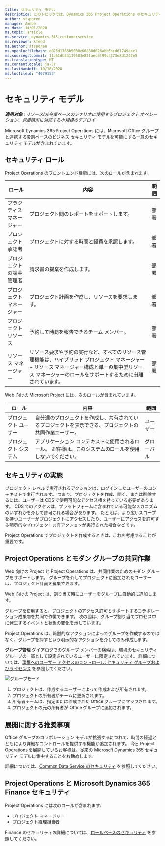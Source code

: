 ```yaml
---
title: セキュリティ モデル
description: このトピックでは、Dynamics 365 Project Operations のセキュリティ モデルについて説明します。
author: stsporen
manager: Annbe
ms.date: 10/01/2020
ms.topic: article
ms.service: dynamics-365-customerservice
ms.reviewer: kfend
ms.author: stsporen
ms.openlocfilehash: e875d1765b5038e60830d626abb5bcd61749ece1
ms.sourcegitcommit: 11a61db54119503e82faec5f99c4273e8d1247e5
ms.translationtype: HT
ms.contentlocale: ja-JP
ms.lasthandoff: 10/16/2020
ms.locfileid: "4079153"
---
```

# <a name="security-model"></a>セキュリティ モデル

_**適用対象 :** リソース/非在庫ベースのシナリオに使用するプロジェクト オペレーション、見積請求に対応する小規模のデプロイ_

Microsoft Dynamics 365 Project Operations には、Microsoft Office グループと連携する役割ベースのビジネス セキュリティ モデルを可能にする一意のセキュリティ モデルが含まれています。 


## <a name="security-roles"></a>セキュリティ ロール
Project Operations のフロントエンド機能には、次のロールが含まれます。

| ロール                          | 内容                                                                                                                                                                 | 範囲 |
|-------------------------------|-----------------------------------------------------------------------------------------------------------------------------------------------------------------------------|------|
| プラクティス マネージャー              | プロジェクト間のレポートをサポートします。                                                                                                            | 部署              |
| プロジェクト承認者              | プロジェクトに対する時間と経費を承認します。                                                                                                                              | 部署 |
| プロジェクトの課金管理者 | 請求書の提案を作成します。                                                                                                                                                 | 部署 |
| プロジェクト マネージャー               | プロジェクト計画を作成し、リソースを要求します。                                                                                                                              | 部署 |
| プロジェクト リソース              | 予約して時間を報告できるチーム メンバー。                                                                                                          | 部署|
| リソース マネージャー              | リソース要求や予約の実行など、すべてのリソース管理機能は、ハイブリッド プロジェクト マネージャー + リソース マネージャー構成と単一の集中型リソース マネージャーのロールをサポートするために分離されています。 | 部署 |


Web 向けの Microsoft Project には、次のロールが含まれています。

| ロール           | 内容                                                                                                        | 範囲  |
|----------------|--------------------------------------------------------------------------------------------------------------------|--------|
| プロジェクト ユーザー   | 自分達のプロジェクトを作成し、共有されているプロジェクトを表示できる、プロジェクトの共同作業ユーザー。 | ユーザー    |
| プロジェクト システム | アプリケーション コンテキストに使用されるロール。 お客様は、このシステムのロールを使用しないでください。                                    | グローバル |

## <a name="security-enforcement"></a>セキュリティの実施
プロジェクト レベルで実行されるアクションは、ログインしたユーザーのコンテキストで実行されます。 つまり、プロジェクトを作成、開く、または削除するには、ユーザーは CDS で使用可能なアクセス権を持っている必要があります。 CDS でのアクセスは、プラットフォームに含まれている可能なメカニズムのいずれかを介して許可される場合があります。 たとえば、より広いスコープを持つユーザーがプロジェクトにアクセスしたり、ユーザーにアクセスを許可する明示的なプロジェクト共有アクションが実行された場合などです。

Project Operations でプロジェクトを作成するときは、これを考慮することが重要です。

## <a name="modern-group-collaboration-with-project-operations"></a>Project Operations とモダン グループの共同作業
Web 向けの Project と Project Operations は、共同作業のためのモダン グループをサポートします。 グループを介してプロジェクトに追加されたユーザーは、プロジェクト計画を編集できます。

Web 向けの Project は、割り当て時にユーザーをグループに自動的に追加します。

グループを使用すると、プロジェクトのアクセス許可とサポートするコラボレーション成果物を共同で作業できます。 次の図は、グループ割り当てプロセス中に発生するイベントと状態の変化を示しています。

Project Operations は、暗黙的なアクションによってグループを作成するのではなく、グループを押すという明示的なアクションを介してのみ作成します。

**グループ管理** ダイアログでのグループ メンバーの検索は、環境のセキュリティ グループの一部として設定されているユーザーに限定されています。 詳細については、[環境へのユーザー アクセスのコントロール: セキュリティ グループおよびライセンス](https://docs.microsoft.com/power-platform/admin/control-user-access) を参照してください。

![グループモード](./media/groupsmode.png)

1. プロジェクトは、作成するユーザーによって作成および所有されます。
2. プロジェクトの所有者がチームに更新されます。
3. 所有者チームは、指定または作成された Office グループにマップされます。
4. プロジェクトの元の所有者が Office グループに追加されます。

## <a name="deployment-recommendation"></a>展開に関する推奨事項
Office グループのコラボレーション モデルが拡張するにつれて、時間の経過とともにより詳細なコントロールを提供する機能が追加されます。 今日 Project Operations を展開しているお客様は、従来の Microsoft Dynamics 365 セキュリティ モデルに集中することをお勧めします。

詳細については、[Common Data Service のセキュリティ](https://docs.microsoft.com/power-platform/admin/wp-security) を参照してください。

## <a name="project-operations-and-microsoft-dynamics-365-finance-security"></a>Project Operations と Microsoft Dynamics 365 Finance セキュリティ
Project Operations には次のロールが含まれます:

- プロジェクト マネージャー
- プロジェクト経理担当者

Finance のセキュリティの詳細については、[ロールベースのセキュリティ](https://docs.microsoft.com/dynamics365/fin-ops-core/dev-itpro/sysadmin/role-based-security) を参照してください。


